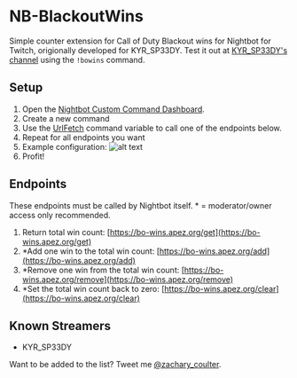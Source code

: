 # NB-BlackoutWins
Simple counter extension for Call of Duty Blackout wins for Nightbot for Twitch, origionally developed for KYR_SP33DY. Test it out at [KYR_SP33DY's channel](https://twitch.tv/KYR_SP33DY) using the `!bowins` command.

## Setup
1. Open the [Nightbot Custom Command Dashboard](https://beta.nightbot.tv/commands/custom).
2. Create a new command
3. Use the [UrlFetch](https://docs.nightbot.tv/commands/variables/urlfetch) command variable to call one of the endpoints below.
4. Repeat for all endpoints you want
5. Example configuration: ![alt text](https://i.imgur.com/epdFFnF.png "Example configuration")
6. Profit!

## Endpoints
These endpoints must be called by Nightbot itself. * = moderator/owner access only recommended.
1. Return total win count: [https://bo-wins.apez.org/get](https://bo-wins.apez.org/get)
2. *Add one win to the total win count: [https://bo-wins.apez.org/add](https://bo-wins.apez.org/add)
3. *Remove one win from the total win count: [https://bo-wins.apez.org/remove](https://bo-wins.apez.org/remove)
4. *Set the total win count back to zero: [https://bo-wins.apez.org/clear](https://bo-wins.apez.org/clear)

## Known Streamers
* KYR_SP33DY


Want to be added to the list? Tweet me [@zachary_coulter](https://twitter.com/zachary_coulter).
